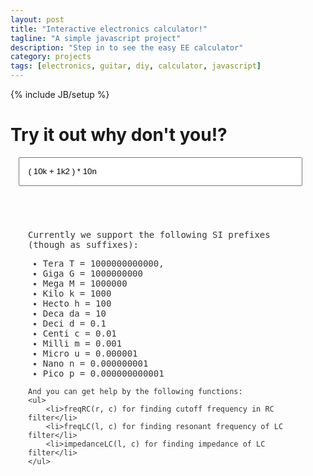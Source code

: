 ```yaml
---
layout: post
title: "Interactive electronics calculator!"
tagline: "A simple javascript project"
description: "Step in to see the easy EE calculator"
category: projects
tags: [electronics, guitar, diy, calculator, javascript]
---
```

{% include JB/setup %}

# Try it out why don't you!?

<input id="input" 
	style="margin:1em; padding:1em; display: block; width:90%;" 
	value="( 10k + 1k2 ) * 10n" />

<div id="answer" 
	style="margin:1em; padding:1em; display: block; width:90%; font-family: monospace"></div>

<div id="tips"
	style="color: #333; margin:1em; padding:1em; display: block; width:90%; font-family: monospace">
    Currently we support the following SI prefixes (though as suffixes):
    <ul>
      	<li>Tera T = 1000000000000,</li>
  		<li>Giga G = 1000000000</li>
  		<li>Mega M = 1000000</li>
  		<li>Kilo k = 1000</li>
  		<li>Hecto h = 100</li>
  		<li>Deca da = 10</li>
  		<li>Deci d = 0.1</li>
  		<li>Centi c = 0.01</li>
  		<li>Milli m = 0.001</li>
  		<li>Micro u = 0.000001</li>
  		<li>Nano n = 0.000000001</li>
  		<li>Pico p = 0.000000000001</li>
    </ul>

    And you can get help by the following functions:
    <ul>
    	<li>freqRC(r, c) for finding cutoff frequency in RC filter</li>
    	<li>freqLC(l, c) for finding resonant frequency of LC filter</li>
    	<li>impedanceLC(l, c) for finding impedance of LC filter</li>
    </ul>
</div>

<script src="https://code.jquery.com/jquery-3.0.0-alpha1.js"></script>
<script>
var iso = {
  "T":1000000000000,
  "G":1000000000,
  "M":1000000,
  "k":1000,
  "h":100,
  "da":10,
  "d":0.1,
  "c":0.01,
  "u":0.000001, //important to be before m
  "m":0.001,
  "n":0.000000001,
  "p":0.000000000001
};

function freqRC(r, c) {
  return 1 / (2 * Math.PI * r * c);
}

function freqLC(l, c) {
  return 1 / (2 * Math.PI * Math.sqrt(l * c));
}

function impedanceLC(l, c){
  return  Math.sqrt(l / c);
}

$(function(){
  $("#input").keyup(function(){
	  var input = $("#input").val();
	  var words = input.split(" ");
	  function change(word){
	    for (var prop in iso) {
	      if (iso.hasOwnProperty(prop)) {
	        var parts = word.split(prop);
	        if (parts.length > 1){
	          word = parts[0] * iso[prop];
	          if (parts[1] !== undefined){
	            word += (parts[1] * iso[prop])/10;
	          }
	          return word;
	        }
	      }
	    }
	    return word;
	  }
	  var algo = "";
	  words.map(function(i){
	    algo += (change(i));
	  });
	  $("#answer").html(""); 
	  $("#answer").append(algo);
	  $("#answer").append("<br/> ="); 
  	  $("#answer").append("<span>" + eval(algo) + "</span>");
	  $("#answer span").css("font-size", "2em");
  });
  $("#input").keyup();
});
</script>